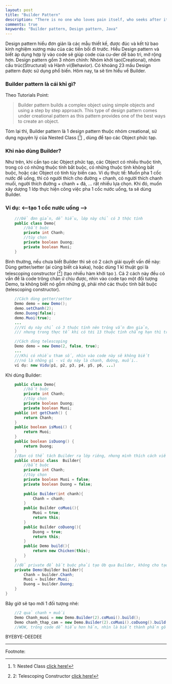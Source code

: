 ```yaml
---
layout: post
title: "Builder Pattern"
description: "There is no one who loves pain itself, who seeks after it and wants to have it, simply because it is pain..."
comments: true
keywords: "Builder pattern, Design pattern, Java"
---
```

Design pattern hiểu đơn giản là các mẫu thiết kế, được đúc và kết từ bao kinh nghiệm xương máu của các tiền bối đi trước. Hiểu Design pattern và biết áp dụng hợp lý vào code sẽ giúp code của cu-der dễ bảo trì, mở rộng hơn.
Design pattern gồm 3 nhóm chính: Nhóm khởi tạo(Creational), nhóm cấu trúc(Structural) và Hành vi(Behavior).
Có khoảng 23 mấu Design pattern được sử dụng phổ biến.
Hôm nay, ta sẽ tìm hiểu về Builder.
### Builder pattern là cái khỉ gì?
Theo Tutorials Point:
>Builder pattern builds a complex object using simple objects and using a step by step approach. This type of design pattern comes under creational pattern as this pattern provides one of the best ways to create an object.

Tóm lại thì, Builder pattern là 1 design pattern thuộc nhóm creational, sử dụng nguyên lý của Nested Class [[^1]] , dùng để tạo các Object phức tạp.
### Khi nào dùng Builder?
Như trên, khi cần tạo các Object phức tạp, các Object có nhiều thuộc tính, trong có có những thuộc tính bắt buộc, có những thuộc tính không bắt buộc, hoặc các Object có tính tùy biến cao.
Ví dụ thực tế: Muốn pha 1 cốc nước để uống, thì có người thích cho đường + chanh, có người thích chanh muối, người thích đường + chanh + đá, ... rất nhiều lựa chọn. Khi đó, muốn xây dượng 1 lớp thực hiện công việc pha 1 cốc nước uống, ta sẽ dùng Builder.
### Ví dụ: <--tạo 1 cốc nước uống -->
```java
    ///Để đơn giản, dễ hiểu, lớp này chỉ có 3 thộc tính
    public class Demo{
        //bắt buộc
        private int Chanh;
        //tùy chọn
        private boolean Duong;
        private boolean Muoi;
    }
```
Bình thường, nếu chưa biết Builder thì sẽ có 2 cách giải quyết vấn đề này: Dùng getter/setter (ai cũng biết cả kaka), hoặc dùng 1 kĩ thuật gọi là telescoping constructor [[^2]] (tạo nhiều hàm khởi tạo ).
Cả 2 cách này đều có vấn đề là code trông chán ứ chịu được, nhìn vào code tạo một đối tượng Demo, ta không biết nó gồm những gì, phải nhớ các thuộc tính bắt buộc (telescoping constructor).

```java
    //Cách dùng getter/setter
    Demo demo = new Demo();
    demo.setChanh(2);
    demo.Duong(false);
    demo.Muoi(true);
    ...
    ///Ví dụ này chỉ có 3 thuộc tính nên trông vẫn đơn giản,
    /// nhưng trong thực tế khi có tới 13 thuộc tính chẳng hạn thì trông code rất phức tạp...
```
```java
    //Cách dùng telescoping
    Demo demo = new Demo(2, false, true);
    ...
    ///Khi có nhiều tham số, nhìn vào code này sẽ không biết 
    ///nó là những gì - ví dụ này là chanh, đường, muối..
    ví dụ: new Vidu(p1, p2, p3, p4, p5, p6, ...)
```
Khi dùng Builder:
```java
    public class Demo{
        //bắt buộc
        private int Chanh;
        //tùy chọn
        private boolean Duong;
        private boolean Muoi;
    public int getChanh() {
        return Chanh;
    }
    public boolean isMuoi() {
        return Muoi;
    }
    public boolean isDuong() {
        return Duong;
    }
    //Bạn có thể tách Builder ra lớp riêng, nhưng mình thích cách viết này hơn :))
    public static class  Builder{
        //bắt buộc
        private int Chanh;
        //tùy chọn
        private boolean Muoi = false;
        private boolean Duong = false;
        
        public Builder(int chanh){
            Chanh = chanh;
        }
        public Builder coMuoi(){
            Muoi = true;
            return this;
        }
        public Builder coDuong(){
            Duong = true;
            return this;
        }
        public Demo build(){
            return new Chicken(this);
        }
    }
    //để private để bắt buộc phải tạo Ob qua Builder, không cho tạo trực tiếp
    private Demo(Builder builder){
        Chanh = builder.Chanh;
        Muoi = builder.Muoi;
        Duong = builder.Duong;
    }
}
```
Bây giờ sẽ tạo mới 1 đối tượng nhé:
```java
    //2 quả chanh + muối
    Demo Chanh_muoi = new Demo.Builder(2).coMuoi().build();
    Demo chanh_thap_cam = new Demo.Builder(2).coMuoi().coDuong().build();
    //WOW, trông code dễ hiểu hơn hẳn, nhìn là biết thành phần gồm những gì :))
```
BYEBYE-DEEDEE

---
Footnote:

[^1]: 1: Nested Class [click here!]("https://docs.oracle.com/javase/tutorial/java/javaOO/nested.html")

[^2]: 2: Telescoping Constructor [click here!]("http://www.captaindebug.com/2011/05/telescoping-constructor-antipattern.html#.WnfgDOf7LDc")